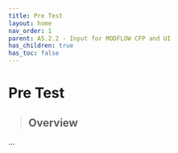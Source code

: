 ```yaml
---
title: Pre Test
layout: home
nav_order: 1
parent: A5.2.2 - Input for MODFLOW CFP and UI
has_children: true
has_toc: false
---
```


<script
  src="https://cdn.mathjax.org/mathjax/latest/MathJax.js?config=TeX-AMS-MML_HTMLorMML"
  type="text/javascript">
</script>

# Pre Test


> ## Overview
>
> 

...
